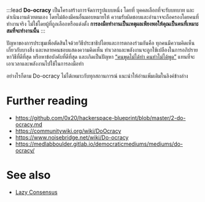 :::lead
**Do-ocracy** เป็นโครงสร้างการจัดการรูปแบบหนึ่ง โดยที่ บุคคลเลือกที่จะรับบทบาท และดำเนินงานด้วยตนเอง โดยไม่ต้องมีคนอื่นมอบหมายให้ ความรับผิดชอบและอำนาจจะถือครองโดยคนที่ทำงานจริง ไม่ใช่โดยผู้ที่ถูกเลือกหรือแต่งตั้ง **การลงมือทำงานเป็นเหตุผลเพียงพอให้คุณเป็นคนที่เหมาะสมที่จะทำงานนั้น**
:::

ปัญหาของการประชุมเพื่อตัดสินใจด้วยวิธีประชาธิปไตยและการตกลงร่วมกันคือ ทุกคนมีความคิดเห็นเกี่ยวกับบางสิ่ง และหลายคนชอบแสดงความคิดเห็น ทำเวลาและพลังงานจะถูกใช้เปลืองในการอภิปรายหาวิธีที่ดีที่สุด หรือหาข้อบังคับที่ดีที่สุด และเกิดเป็นปัญหา [“คนพูดไม่ได้ทำ คนทำไม่ได้พูด”](https://futuretrend.co/armchair-quarterback/) แทนที่จะเอาเวลาและพลังงานไปใช้ในการลงมือทำ

อย่างไรก็ตาม Do-ocracy ไม่ได้เหมาะกับทุกสถานการณ์ แนะนำให้อ่านเพิ่มเติมในลิงค์ข้างล่าง

# Further reading

- <https://github.com/0x20/hackerspace-blueprint/blob/master/2-do-ocracy.md>
- <https://communitywiki.org/wiki/DoOcracy>
- <https://www.noisebridge.net/wiki/Do-ocracy>
- <https://medlabboulder.gitlab.io/democraticmediums/mediums/do-ocracy/>

# See also

- [Lazy Consensus](/wiki/LazyConsensus)
